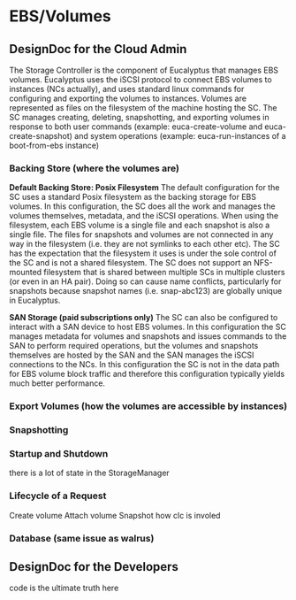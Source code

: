 # EBS/Volumes
## DesignDoc for the Cloud Admin
The Storage Controller is the component of Eucalyptus that manages EBS volumes. Eucalyptus uses the iSCSI protocol to connect EBS volumes to instances (NCs actually), and uses standard linux commands for configuring and exporting the volumes to instances. Volumes are represented as files on the filesystem of the machine hosting the SC. The SC manages creating, deleting, snapshotting, and exporting volumes in response to both user commands (example: euca-create-volume and euca-create-snapshot) and system operations (example: euca-run-instances of a boot-from-ebs instance)

### Backing Store (where the volumes are)
**Default Backing Store: Posix Filesystem**
The default configuration for the SC uses a standard Posix filesystem as the backing storage for EBS volumes. In this configuration, the SC does all the work and manages the volumes themselves, metadata, and the iSCSI operations. When using the filesystem, each EBS volume is a single file and each snapshot is also a single file. The files for snapshots and volumes are not connected in any way in the filesystem (i.e. they are not symlinks to each other etc). The SC has the expectation that the filesystem it uses is under the sole control of the SC and is not a shared filesystem. The SC does not support an NFS-mounted filesystem that is shared between multiple SCs in multiple clusters (or even in an HA pair). Doing so can cause name conflicts, particularly for snapshots because snapshot names (i.e. snap-abc123) are globally unique in Eucalyptus.

**SAN Storage (paid subscriptions only)**
The SC can also be configured to interact with a SAN device to host EBS volumes. In this configuration the SC manages metadata for volumes and snapshots and issues commands to the SAN to perform required operations, but the volumes and snapshots themselves are hosted by the SAN and the SAN manages the iSCSI connections to the NCs. In this configuration the SC is not in the data path for EBS volume block traffic and therefore this configuration typically yields much better performance.

### Export Volumes (how the volumes are accessible by instances)
### Snapshotting
### Startup and Shutdown 
there is a lot of state in the StorageManager
### Lifecycle of a Request
Create volume
Attach volume
Snapshot
how clc is involed
### Database (same issue as walrus)

## DesignDoc for the Developers
code is the ultimate truth here
